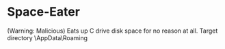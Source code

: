 # Space-Eater
(Warning: Malicious) Eats up C drive disk space for no reason at all. Target directory \AppData\Roaming
